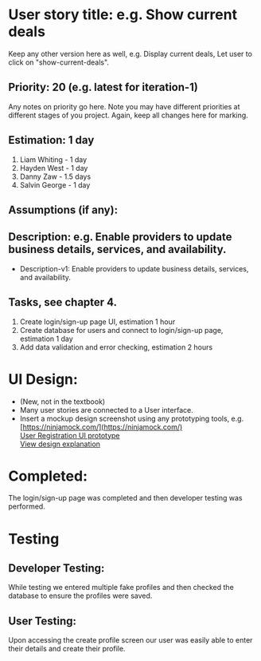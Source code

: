 # User story title: e.g. Show current deals

Keep any other version here as well, e.g. Display current deals, Let user to click on "show-current-deals".

## Priority: 20 (e.g. latest for iteration-1)
Any notes on priority go here. 
Note you may have different priorities at different stages of you project.
Again, keep all changes here for marking.

## Estimation: 1 day

1. Liam Whiting - 1 day
2. Hayden West - 1 day
3. Danny Zaw - 1.5 days
4. Salvin George - 1 day

## Assumptions (if any):

## Description: e.g. Enable providers to update business details, services, and availability.

* Description-v1: Enable providers to update business details, services, and availability.

## Tasks, see chapter 4.

1. Create login/sign-up page UI, estimation 1 hour
2. Create database for users and connect to login/sign-up page, estimation 1 day
3. Add data validation and error checking, estimation 2 hours

# UI Design:
* (New, not in the textbook) 
* Many user stories are connected to a User interface.
* Insert a mockup design screenshot using any prototyping tools, e.g. [https://ninjamock.com/](https://ninjamock.com/)  
 [User Registration UI prototype](../Images/04_Create_Profiles/00_login_ui_prototype.png)  
[View design explanation](design_explanation.md)

# Completed:
The login/sign-up page was completed and then developer testing was performed.

# Testing

## Developer Testing:
While testing we entered multiple fake profiles and then checked the database to ensure the profiles were saved.

## User Testing:
Upon accessing the create profile screen our user was easily able to enter their details and create their profile.

